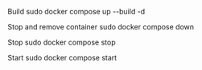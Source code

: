 Build
sudo docker compose up --build -d

Stop and remove container
sudo docker compose down

Stop
sudo docker compose stop

Start
sudo docker compose start

